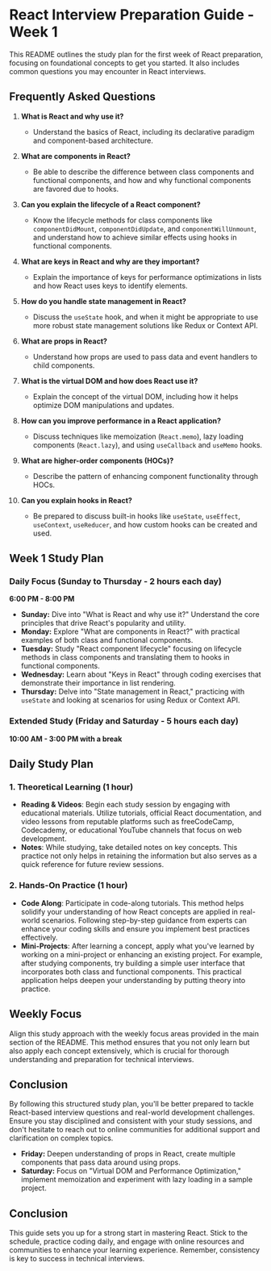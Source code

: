 # React Interview Preparation Guide - Week 1

This README outlines the study plan for the first week of React preparation, focusing on foundational concepts to get you started. It also includes common questions you may encounter in React interviews.

## Frequently Asked Questions

1. **What is React and why use it?**

    - Understand the basics of React, including its declarative paradigm and component-based architecture.

2. **What are components in React?**

    - Be able to describe the difference between class components and functional components, and how and why functional components are favored due to hooks.

3. **Can you explain the lifecycle of a React component?**

    - Know the lifecycle methods for class components like `componentDidMount`, `componentDidUpdate`, and `componentWillUnmount`, and understand how to achieve similar effects using hooks in functional components.

4. **What are keys in React and why are they important?**

    - Explain the importance of keys for performance optimizations in lists and how React uses keys to identify elements.

5. **How do you handle state management in React?**

    - Discuss the `useState` hook, and when it might be appropriate to use more robust state management solutions like Redux or Context API.

6. **What are props in React?**

    - Understand how props are used to pass data and event handlers to child components.

7. **What is the virtual DOM and how does React use it?**

    - Explain the concept of the virtual DOM, including how it helps optimize DOM manipulations and updates.

8. **How can you improve performance in a React application?**

    - Discuss techniques like memoization (`React.memo`), lazy loading components (`React.lazy`), and using `useCallback` and `useMemo` hooks.

9. **What are higher-order components (HOCs)?**

    - Describe the pattern of enhancing component functionality through HOCs.

10. **Can you explain hooks in React?**
    - Be prepared to discuss built-in hooks like `useState`, `useEffect`, `useContext`, `useReducer`, and how custom hooks can be created and used.

## Week 1 Study Plan

### Daily Focus (Sunday to Thursday - 2 hours each day)

**6:00 PM - 8:00 PM**

-   **Sunday:** Dive into "What is React and why use it?" Understand the core principles that drive React's popularity and utility.
-   **Monday:** Explore "What are components in React?" with practical examples of both class and functional components.
-   **Tuesday:** Study "React component lifecycle" focusing on lifecycle methods in class components and translating them to hooks in functional components.
-   **Wednesday:** Learn about "Keys in React" through coding exercises that demonstrate their importance in list rendering.
-   **Thursday:** Delve into "State management in React," practicing with `useState` and looking at scenarios for using Redux or Context API.

### Extended Study (Friday and Saturday - 5 hours each day)

**10:00 AM - 3:00 PM with a break**

## Daily Study Plan

### 1. Theoretical Learning (1 hour)

-   **Reading & Videos**: Begin each study session by engaging with educational materials. Utilize tutorials, official React documentation, and video lessons from reputable platforms such as freeCodeCamp, Codecademy, or educational YouTube channels that focus on web development.
-   **Notes**: While studying, take detailed notes on key concepts. This practice not only helps in retaining the information but also serves as a quick reference for future review sessions.

### 2. Hands-On Practice (1 hour)

-   **Code Along**: Participate in code-along tutorials. This method helps solidify your understanding of how React concepts are applied in real-world scenarios. Following step-by-step guidance from experts can enhance your coding skills and ensure you implement best practices effectively.
-   **Mini-Projects**: After learning a concept, apply what you've learned by working on a mini-project or enhancing an existing project. For example, after studying components, try building a simple user interface that incorporates both class and functional components. This practical application helps deepen your understanding by putting theory into practice.

## Weekly Focus

Align this study approach with the weekly focus areas provided in the main section of the README. This method ensures that you not only learn but also apply each concept extensively, which is crucial for thorough understanding and preparation for technical interviews.

## Conclusion

By following this structured study plan, you'll be better prepared to tackle React-based interview questions and real-world development challenges. Ensure you stay disciplined and consistent with your study sessions, and don't hesitate to reach out to online communities for additional support and clarification on complex topics.

-   **Friday:** Deepen understanding of props in React, create multiple components that pass data around using props.
-   **Saturday:** Focus on "Virtual DOM and Performance Optimization," implement memoization and experiment with lazy loading in a sample project.

## Conclusion

This guide sets you up for a strong start in mastering React. Stick to the schedule, practice coding daily, and engage with online resources and communities to enhance your learning experience. Remember, consistency is key to success in technical interviews.
